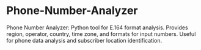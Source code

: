 # Phone-Number-Analyzer
Phone Number Analyzer: Python tool for E.164 format analysis. Provides region, operator, country, time zone, and formats for input numbers. Useful for phone data analysis and subscriber location identification.

